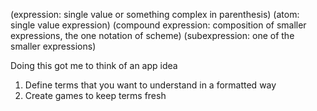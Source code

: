 (expression: single value or something complex in parenthesis)
(atom: single value expression)
(compound expression: composition of smaller expressions, the one notation of scheme)
(subexpression: one of the smaller expressions)

Doing this got me to think of an app idea
1. Define terms that you want to understand in a formatted way
2. Create games to keep terms fresh
